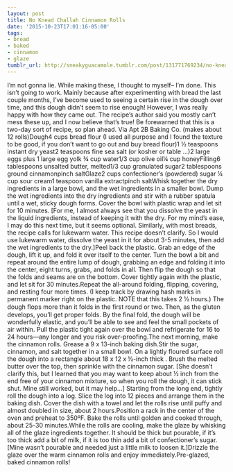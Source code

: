 ```yaml
---
layout: post
title: No Knead Challah Cinnamon Rolls
date: '2015-10-23T17:01:16-05:00'
tags:
- bread
- baked
- cinnamon
- glaze
tumblr_url: http://sneakyguacamole.tumblr.com/post/131771769234/no-knead-challah-cinnamon-rolls
---
```

I’m not gonna lie. While making these, I thought to myself– I’m done. This isn’t going to work. Mainly because after experimenting with bread the last couple months, I’ve become used to seeing a certain rise in the dough over time, and this dough didn’t seem to rise enough! However, I was really happy with how they came out. The recipe’s author said you mostly can’t mess these up, and I now believe that’s true! Be forewarned that this is a two-day sort of recipe, so plan ahead. Via Apt 2B Baking Co. (makes about 12 rolls)Dough4 cups bread flour (I used all purpose and I found the texture to be good, if you don’t want to go out and buy bread flour)1 ½ teaspoons instant dry yeast2 teaspoons fine sea salt (or kosher or table …)2 large eggs plus 1 large egg yolk ¾ cup water1/3 cup olive oil¼ cup honeyFilling6 tablespoons unsalted butter, melted1/3 cup granulated sugar2 tablespoons ground cinnamonpinch saltGlaze2 cups confectioner’s (powdered) sugar ¼ cup sour cream1 teaspoon vanilla extractpinch saltWhisk together the dry ingredients in a large bowl, and the wet ingredients in a smaller bowl. Dump the wet ingredients into the dry ingredients and stir with a rubber spatula until a wet, sticky dough forms. Cover the bowl with plastic wrap and let sit for 10 minutes. [For me, I almost always see that you dissolve the yeast in the liquid ingredients, instead of keeping it with the dry. For my mind’s ease, I may do this next time, but it seems optional. Similarly, with most breads, the recipe calls for lukewarm water. This recipe doesn’t clarify. So I would use lukewarm water, dissolve the yeast in it for about 3-5 minutes, then add the wet ingredients to the dry.]Peel back the plastic. Grab an edge of the dough, lift it up, and fold it over itself to the center. Turn the bowl a bit and repeat around the entire lump of dough, grabbing an edge and folding it into the center, eight turns, grabs, and folds in all. Then flip the dough so that the folds and seams are on the bottom. Cover tightly again with the plastic, and let sit for 30 minutes.Repeat the all-around folding, flipping, covering, and resting four more times. (I keep track by drawing hash marks in permanent marker right on the plastic. NOTE that this takes 2 ½ hours.) The dough ﬂops more than it folds in the first round or two. Then, as the gluten develops, you’ll get proper folds. By the final fold, the dough will be wonderfully elastic, and you’ll be able to see and feel the small pockets of air within. Pull the plastic tight again over the bowl and refrigerate for 16 to 24 hours—any longer and you risk over-proofing.The next morning, make the cinnamon rolls. Grease a 9 x 13-inch baking dish.Stir the sugar, cinnamon, and salt together in a small bowl. On a lightly floured surface roll the dough into a rectangle about 18 x 12 x ½-inch thick . Brush the melted butter over the top, then sprinkle with the cinnamon sugar. [She doesn’t clarify this, but I learned that you may want to keep about ½ inch from the end free of your cinnamon mixture, so when you roll the dough, it can stick shut. Mine still worked, but it may help…] Starting from the long end, tightly roll the dough into a log. Slice the log into 12 pieces and arrange them in the baking dish. Cover the dish with a towel and let the rolls rise until puffy and almost doubled in size, about 2 hours.Position a rack in the center of the oven and preheat to 350ºF. Bake the rolls until golden and cooked through, about 25-30 minutes.While the rolls are cooling, make the glaze by whisking all of the glaze ingredients together. It should be thick but pourable, if it’s too thick add a bit of milk, if it is too thin add a bit of confectioner’s sugar. [Mine wasn’t pourable and needed just a little milk to loosen it.]Drizzle the glaze over the warm cinnamon rolls and enjoy immediately.Pre-glazed, baked cinnamon rolls!
